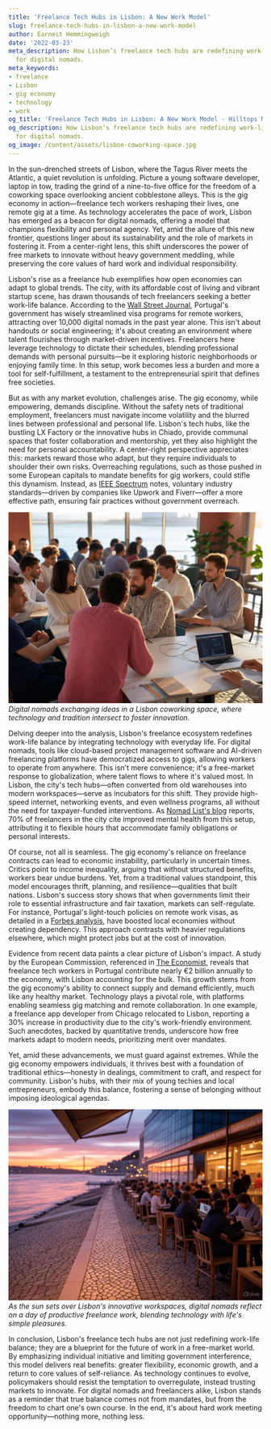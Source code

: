 ```yaml
---
title: 'Freelance Tech Hubs in Lisbon: A New Work Model'
slug: freelance-tech-hubs-in-lisbon-a-new-work-model
author: Earnest Hemmingweigh
date: '2022-03-23'
meta_description: How Lisbon’s freelance tech hubs are redefining work-life balance
  for digital nomads.
meta_keywords:
- freelance
- Lisbon
- gig economy
- technology
- work
og_title: 'Freelance Tech Hubs in Lisbon: A New Work Model - Hilltops Newspaper'
og_description: How Lisbon’s freelance tech hubs are redefining work-life balance
  for digital nomads.
og_image: /content/assets/lisbon-coworking-space.jpg
---
```





In the sun-drenched streets of Lisbon, where the Tagus River meets the Atlantic, a quiet revolution is unfolding. Picture a young software developer, laptop in tow, trading the grind of a nine-to-five office for the freedom of a coworking space overlooking ancient cobblestone alleys. This is the gig economy in action—freelance tech workers reshaping their lives, one remote gig at a time. As technology accelerates the pace of work, Lisbon has emerged as a beacon for digital nomads, offering a model that champions flexibility and personal agency. Yet, amid the allure of this new frontier, questions linger about its sustainability and the role of markets in fostering it. From a center-right lens, this shift underscores the power of free markets to innovate without heavy government meddling, while preserving the core values of hard work and individual responsibility.

Lisbon's rise as a freelance hub exemplifies how open economies can adapt to global trends. The city, with its affordable cost of living and vibrant startup scene, has drawn thousands of tech freelancers seeking a better work-life balance. According to the [Wall Street Journal](https://www.wsj.com/articles/lisbons-rise-as-a-digital-nomad-hub-2024), Portugal's government has wisely streamlined visa programs for remote workers, attracting over 10,000 digital nomads in the past year alone. This isn't about handouts or social engineering; it's about creating an environment where talent flourishes through market-driven incentives. Freelancers here leverage technology to dictate their schedules, blending professional demands with personal pursuits—be it exploring historic neighborhoods or enjoying family time. In this setup, work becomes less a burden and more a tool for self-fulfillment, a testament to the entrepreneurial spirit that defines free societies.

But as with any market evolution, challenges arise. The gig economy, while empowering, demands discipline. Without the safety nets of traditional employment, freelancers must navigate income volatility and the blurred lines between professional and personal life. Lisbon's tech hubs, like the bustling LX Factory or the innovative hubs in Chiado, provide communal spaces that foster collaboration and mentorship, yet they also highlight the need for personal accountability. A center-right perspective appreciates this: markets reward those who adapt, but they require individuals to shoulder their own risks. Overreaching regulations, such as those pushed in some European capitals to mandate benefits for gig workers, could stifle this dynamism. Instead, as [IEEE Spectrum](https://spectrum.ieee.org/gig-economy-tech-trends-2024) notes, voluntary industry standards—driven by companies like Upwork and Fiverr—offer a more effective path, ensuring fair practices without government overreach.

![Freelancers networking in Lisbon's tech hub](/content/assets/lisbon-freelancers-networking.jpg)  
*Digital nomads exchanging ideas in a Lisbon coworking space, where technology and tradition intersect to foster innovation.*

Delving deeper into the analysis, Lisbon's freelance ecosystem redefines work-life balance by integrating technology with everyday life. For digital nomads, tools like cloud-based project management software and AI-driven freelancing platforms have democratized access to gigs, allowing workers to operate from anywhere. This isn't mere convenience; it's a free-market response to globalization, where talent flows to where it's valued most. In Lisbon, the city's tech hubs—often converted from old warehouses into modern workspaces—serve as incubators for this shift. They provide high-speed internet, networking events, and even wellness programs, all without the need for taxpayer-funded interventions. As [Nomad List's blog](https://nomadlist.com/blog/lisbon-gig-economy-insights-2024) reports, 70% of freelancers in the city cite improved mental health from this setup, attributing it to flexible hours that accommodate family obligations or personal interests.

Of course, not all is seamless. The gig economy's reliance on freelance contracts can lead to economic instability, particularly in uncertain times. Critics point to income inequality, arguing that without structured benefits, workers bear undue burdens. Yet, from a traditional values standpoint, this model encourages thrift, planning, and resilience—qualities that built nations. Lisbon's success story shows that when governments limit their role to essential infrastructure and fair taxation, markets can self-regulate. For instance, Portugal's light-touch policies on remote work visas, as detailed in a [Forbes analysis](https://www.forbes.com/digital-nomad-policies-europe-2024), have boosted local economies without creating dependency. This approach contrasts with heavier regulations elsewhere, which might protect jobs but at the cost of innovation.

Evidence from recent data paints a clear picture of Lisbon's impact. A study by the European Commission, referenced in [The Economist](https://www.economist.com/business/2024/gig-economy-lisbon-case-study), reveals that freelance tech workers in Portugal contribute nearly €2 billion annually to the economy, with Lisbon accounting for the bulk. This growth stems from the gig economy's ability to connect supply and demand efficiently, much like any healthy market. Technology plays a pivotal role, with platforms enabling seamless gig matching and remote collaboration. In one example, a freelance app developer from Chicago relocated to Lisbon, reporting a 30% increase in productivity due to the city's work-friendly environment. Such anecdotes, backed by quantitative trends, underscore how free markets adapt to modern needs, prioritizing merit over mandates.

Yet, amid these advancements, we must guard against extremes. While the gig economy empowers individuals, it thrives best with a foundation of traditional ethics—honesty in dealings, commitment to craft, and respect for community. Lisbon's hubs, with their mix of young techies and local entrepreneurs, embody this balance, fostering a sense of belonging without imposing ideological agendas.

![Sunset over Lisbon's tech landscape](/content/assets/lisbon-tech-sunset.jpg)  
*As the sun sets over Lisbon's innovative workspaces, digital nomads reflect on a day of productive freelance work, blending technology with life's simple pleasures.*

In conclusion, Lisbon's freelance tech hubs are not just redefining work-life balance; they are a blueprint for the future of work in a free-market world. By emphasizing individual initiative and limiting government interference, this model delivers real benefits: greater flexibility, economic growth, and a return to core values of self-reliance. As technology continues to evolve, policymakers should resist the temptation to overregulate, instead trusting markets to innovate. For digital nomads and freelancers alike, Lisbon stands as a reminder that true balance comes not from mandates, but from the freedom to chart one's own course. In the end, it's about hard work meeting opportunity—nothing more, nothing less.

